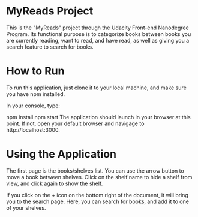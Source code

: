 # MyReads Project
This is the "MyReads" project through the Udacity Front-end Nanodegree Program. Its functional purpose is to categorize books between books you are currently reading, want to read, and have read, as well as giving you a search feature to search for books.

# How to Run
To run this application, just clone it to your local machine, and make sure you have npm installed.

In your console, type:

npm install
npm start
The application should launch in your browser at this point. If not, open your default browser and navigage to http://localhost:3000.

# Using the Application
The first page is the books/shelves list. You can use the arrow button to move a book between shelves. Click on the shelf name to hide a shelf from view, and click again to show the shelf.

If you click on the + icon on the bottom right of the document, it will bring you to the search page. Here, you can search for books, and add it to one of your shelves.
